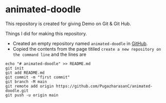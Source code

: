 # animated-doodle


This repository is created for giving Demo on Git & Git Hub.


Things I did for making this repository.

+ Created an empty repository named `animated-doodle` in [GitHub](https://github.com/new).
+ Copied the contents from the page titiled `create a new repository on the command line` and the lines are
```
echo "# animated-doodle" >> README.md
git init
git add README.md
git commit -m "first commit"
git branch -M main
git remote add origin https://github.com/PugazharasanC/animated-doodle.git
git push -u origin main
```